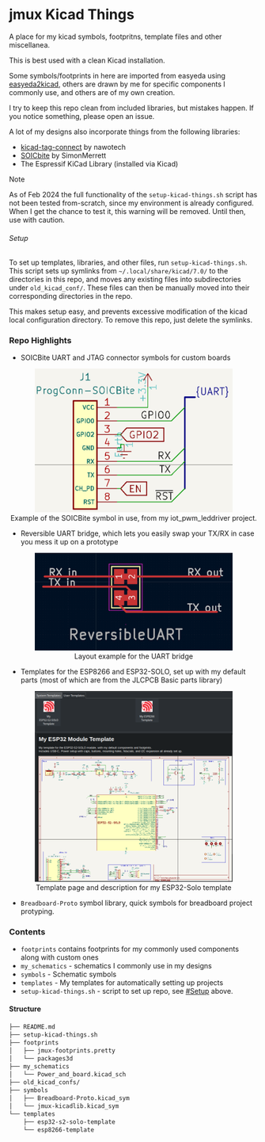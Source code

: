 # jmux Kicad Things

A place for my kicad symbols, footpritns, template files and other miscellanea.

This is best used with a clean Kicad installation. 

Some symbols/footprints in here are imported from easyeda using [easyeda2kicad](https://hackaday.com/2023/08/08/easyeda2kicad-never-draw-a-footprint-again/), others are drawn by me for specific components I commonly use, and others are of my own creation. 

I try to keep this repo clean from included libraries, but mistakes happen. If you notice something, please open an issue. 

A lot of my designs also incorporate things from the following libraries:
* [kicad-tag-connect](https://github.com/nawotech/kicad-tag-connect) by nawotech
* [SOICbite](https://github.com/SimonMerrett/SOICbite) by SimonMerrett
* The Espressif KiCad Library (installed via Kicad)

> [!NOTE]
> As of Feb 2024 the full functionality of the `setup-kicad-things.sh` script has not been tested from-scratch, since my environment is already configured. When I get the chance to test it, this warning will be removed. Until then, use with caution.

###### Setup
To set up templates, libraries, and other files, run `setup-kicad-things.sh`. This script sets up symlinks from `~/.local/share/kicad/7.0/` to the directories in this repo, and moves any existing files into subdirectories under `old_kicad_conf/`. These files can then be manually moved into their corresponding directories in the repo.

This makes setup easy, and prevents excessive modification of the kicad local configuration directory. To remove this repo, just delete the symlinks. 

### Repo Highlights
* SOICBite UART and JTAG connector symbols for custom boards
<p align="center">
<img alt="" src="files/ProgConn-SOICBite-Symbol-Example.png" width="400" /><br>
Example of the SOICBite symbol in use, from my iot_pwm_leddriver project. 
</p>

* Reversible UART bridge, which lets you easily swap your TX/RX in case you mess it up on a prototype
<p align="center">
<img alt="" src="files/ReversibleUART_Layout_example.png" width="400" /><br>
Layout example for the UART bridge
</p>

* Templates for the ESP8266 and ESP32-SOLO, set up with my default parts (most of which are from the JLCPCB Basic parts library)
<p align="center">
<img alt="" src="files/esp32-solo-template-menu-screenshot.png" width="400" /><br>
Template page and description for my ESP32-Solo template
</p>

* `Breadboard-Proto` symbol library, quick symbols for breadboard project protyping. 


### Contents
* `footprints` contains footprints for my commonly used components along with custom ones
* `my_schematics` - schematics I commonly use in my designs
* `symbols` - Schematic symbols
* `templates` - My templates for automatically setting up projects
* `setup-kicad-things.sh` - script to set up repo, see [#Setup](#Setup) above.

#### Structure

```
├── README.md
├── setup-kicad-things.sh
├── footprints
│   ├── jmux-footprints.pretty
│   └── packages3d
├── my_schematics
│   └── Power_and_board.kicad_sch
├── old_kicad_confs/
├── symbols
│   ├── Breadboard-Proto.kicad_sym
│   └── jmux-kicadlib.kicad_sym
└── templates
    ├── esp32-s2-solo-template
    └── esp8266-template
    
```


